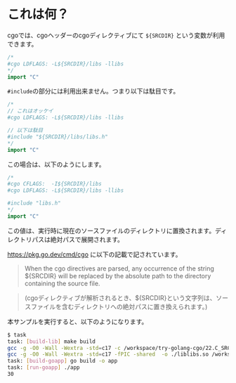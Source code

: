 # これは何？

cgoでは、cgoヘッダーのcgoディレクティブにて ```${SRCDIR}``` という変数が利用できます。

```go
/*
#cgo LDFLAGS: -L${SRCDIR}/libs -llibs
*/
import "C"
```

```#include```の部分には利用出来ません。つまり以下は駄目です。

```go
/*
// これはオッケイ
#cgo LDFLAGS: -L${SRCDIR}/libs -llibs

// 以下は駄目
#include "${SRCDIR}/libs/libs.h"
*/
import "C"
```

この場合は、以下のようにします。

```go
/*
#cgo CFLAGS:  -I${SRCDIR}/libs
#cgo LDFLAGS: -L${SRCDIR}/libs -llibs

#include "libs.h"
*/
import "C"
```


この値は、実行時に現在のソースファイルのディレクトリに置換されます。ディレクトリパスは絶対パスで展開されます。

https://pkg.go.dev/cmd/cgo に以下の記載で記されています。

> When the cgo directives are parsed, any occurrence of the string ${SRCDIR} will be replaced by the absolute path to the directory containing the source file. 

> (cgoディレクティブが解析されるとき、${SRCDIR}という文字列は、ソースファイルを含むディレクトリへの絶対パスに置き換えられます。)

本サンプルを実行すると、以下のようになります。

```sh
$ task
task: [build-lib] make build
gcc -g -O0 -Wall -Wextra -std=c17 -c /workspace/try-golang-cgo/22.C_SRCDIR/libs/libs.c -o /workspace/try-golang-cgo/22.C_SRCDIR/libs/libs.o 
gcc -g -O0 -Wall -Wextra -std=c17 -fPIC -shared  -o ./liblibs.so /workspace/try-golang-cgo/22.C_SRCDIR/libs/libs.o 
task: [build-goapp] go build -o app
task: [run-goapp] ./app
30
```
